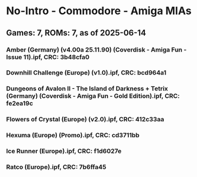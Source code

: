# No-Intro - Commodore - Amiga MIAs
## Games: 7, ROMs: 7, as of 2025-06-14

### Amber (Germany) (v4.00a 25.11.90) (Coverdisk - Amiga Fun - Issue 11).ipf, CRC: 3b48cfa0
### Downhill Challenge (Europe) (v1.0).ipf, CRC: bcd964a1
### Dungeons of Avalon II - The Island of Darkness + Tetrix (Germany) (Coverdisk - Amiga Fun - Gold Edition).ipf, CRC: fe2ea19c
### Flowers of Crystal (Europe) (v2.0).ipf, CRC: 412c33aa
### Hexuma (Europe) (Promo).ipf, CRC: cd3711bb
### Ice Runner (Europe).ipf, CRC: f1d6027e
### Ratco (Europe).ipf, CRC: 7b6ffa45
